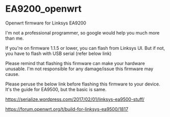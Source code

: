 # EA9200_openwrt
Openwrt firmware for Linksys EA9200

I'm not a professional programmer, so google would help you much more than me.

If you're on firmware 1.1.5 or lower, you can flash from Linksys UI. But if not, you have to flash with USB serial (refer below link)

Please remind that flashing this firmware can make your hardware unusable. I'm not responsible for any damage/issue this firmware may cause.

Please peruse the below link before flashing this firmware to your device. It's the guide for EA9500, but the basic is same.


https://serialize.wordpress.com/2017/02/01/linksys-ea9500-stuff/

https://forum.openwrt.org/t/build-for-linksys-ea9500/1817
